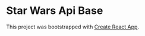 # Star Wars Api Base

This project was bootstrapped with [Create React App](https://github.com/facebook/create-react-app).
